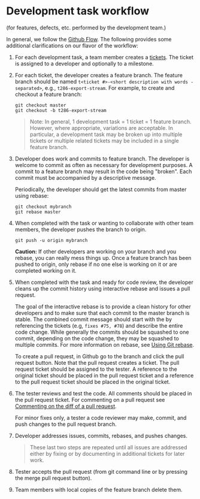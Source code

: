 Development task workflow
=====================

(for features, defects, etc. performed by the development team.)

In general, we follow the [Github Flow](http://scottchacon.com/2011/08/31/github-flow.html).  The following provides some additional clarifications on our flavor of the workflow:

1.  For each development task, a team member creates a [tickets](Tickets.md).  The ticket is assigned to a developer and optionally to a milestone.
2.  For each ticket, the developer creates a feature branch.  The feature branch should be named `t<ticket #>-<short description with words - separated>`, e.g., `t286-export-stream`.  For example, to create and checkout a feature branch:

        git checkout master
        git checkout -b t286-export-stream

    > Note:  In general, 1 development task = 1 ticket = 1 feature branch.  However, where appropriate, variations are acceptable.  In particular, a development task may be broken up into multiple tickets or multiple related tickets may be included in a single feature branch.

3.  Developer does work and commits to feature branch.  The developer is welcome to commit as often as necessary for development purposes.  A commit to a feature branch may result in the code being "broken".  Each commit must be accompanied by a descriptive message.

    Periodically, the developer should get the latest commits from master using rebase:
    
        git checkout mybranch
        git rebase master
        
4.  When completed with the task or wanting to collaborate with other team members, the developer pushes the branch to origin.

        git push -u origin mybranch
        
    **Caution:** If other developers are working on your branch and you rebase, you can really mess things up.  Once a feature branch has been pushed to origin, only rebase if no one else is working on it or are completed working on it.

5.  When completed with the task and ready for code review, the developer cleans up the commit history using interactive rebase and issues a pull request.

    The goal of the interactive rebase is to provide a clean history for other developers and to make sure that each commit to the master branch is stable.  The combined commit message should start with the by referencing the tickets (e.g, `fixes #75, #78`) and describe the entire code change.  While generally the commits should be squashed to one commit, depending on the code change, they may be squashed to multiple commits.  For more information on rebase, see [Using Git rebase](https://help.github.com/articles/using-git-rebase/).
    
    To create a pull request, in Github go to the branch and click the pull request button.  Note that the pull request creates a ticket.  The pull request ticket should be assigned to the tester.  A reference to the original ticket should be placed in the pull request ticket and a reference to the pull request ticket should be placed in the original ticket.  
    
6.  The tester reviews and test the code.  All comments should be placed in the pull request ticket.  For commenting on a pull request see [Commenting on the diff of a pull request](https://help.github.com/articles/commenting-on-the-diff-of-a-pull-request/).

    For minor fixes only, a tester a code reviewer may make, commit, and push changes to the pull request branch.
    
7.  Developer addresses issues, commits, rebases, and pushes changes.

    >These last two steps are repeated until all issues are addressed either by fixing or by documenting in additional tickets for later work.

8.  Tester accepts the pull request (from git command line or by pressing the merge pull request button).
9.  Team members with local copies of the feature branch delete them.